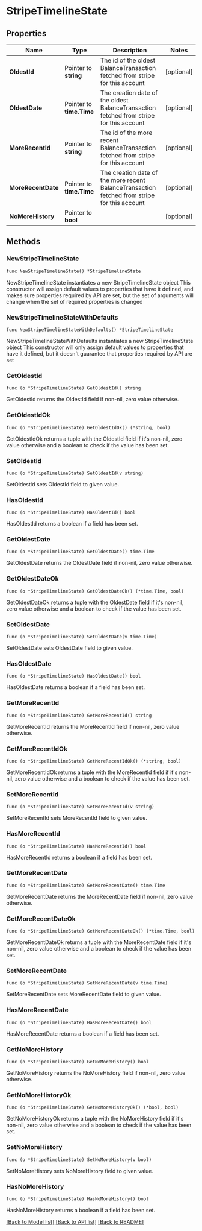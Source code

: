 # StripeTimelineState

## Properties

Name | Type | Description | Notes
------------ | ------------- | ------------- | -------------
**OldestId** | Pointer to **string** | The id of the oldest BalanceTransaction fetched from stripe for this account | [optional] 
**OldestDate** | Pointer to **time.Time** | The creation date of the oldest BalanceTransaction fetched from stripe for this account | [optional] 
**MoreRecentId** | Pointer to **string** | The id of the more recent BalanceTransaction fetched from stripe for this account | [optional] 
**MoreRecentDate** | Pointer to **time.Time** | The creation date of the more recent BalanceTransaction fetched from stripe for this account | [optional] 
**NoMoreHistory** | Pointer to **bool** |  | [optional] 

## Methods

### NewStripeTimelineState

`func NewStripeTimelineState() *StripeTimelineState`

NewStripeTimelineState instantiates a new StripeTimelineState object
This constructor will assign default values to properties that have it defined,
and makes sure properties required by API are set, but the set of arguments
will change when the set of required properties is changed

### NewStripeTimelineStateWithDefaults

`func NewStripeTimelineStateWithDefaults() *StripeTimelineState`

NewStripeTimelineStateWithDefaults instantiates a new StripeTimelineState object
This constructor will only assign default values to properties that have it defined,
but it doesn't guarantee that properties required by API are set

### GetOldestId

`func (o *StripeTimelineState) GetOldestId() string`

GetOldestId returns the OldestId field if non-nil, zero value otherwise.

### GetOldestIdOk

`func (o *StripeTimelineState) GetOldestIdOk() (*string, bool)`

GetOldestIdOk returns a tuple with the OldestId field if it's non-nil, zero value otherwise
and a boolean to check if the value has been set.

### SetOldestId

`func (o *StripeTimelineState) SetOldestId(v string)`

SetOldestId sets OldestId field to given value.

### HasOldestId

`func (o *StripeTimelineState) HasOldestId() bool`

HasOldestId returns a boolean if a field has been set.

### GetOldestDate

`func (o *StripeTimelineState) GetOldestDate() time.Time`

GetOldestDate returns the OldestDate field if non-nil, zero value otherwise.

### GetOldestDateOk

`func (o *StripeTimelineState) GetOldestDateOk() (*time.Time, bool)`

GetOldestDateOk returns a tuple with the OldestDate field if it's non-nil, zero value otherwise
and a boolean to check if the value has been set.

### SetOldestDate

`func (o *StripeTimelineState) SetOldestDate(v time.Time)`

SetOldestDate sets OldestDate field to given value.

### HasOldestDate

`func (o *StripeTimelineState) HasOldestDate() bool`

HasOldestDate returns a boolean if a field has been set.

### GetMoreRecentId

`func (o *StripeTimelineState) GetMoreRecentId() string`

GetMoreRecentId returns the MoreRecentId field if non-nil, zero value otherwise.

### GetMoreRecentIdOk

`func (o *StripeTimelineState) GetMoreRecentIdOk() (*string, bool)`

GetMoreRecentIdOk returns a tuple with the MoreRecentId field if it's non-nil, zero value otherwise
and a boolean to check if the value has been set.

### SetMoreRecentId

`func (o *StripeTimelineState) SetMoreRecentId(v string)`

SetMoreRecentId sets MoreRecentId field to given value.

### HasMoreRecentId

`func (o *StripeTimelineState) HasMoreRecentId() bool`

HasMoreRecentId returns a boolean if a field has been set.

### GetMoreRecentDate

`func (o *StripeTimelineState) GetMoreRecentDate() time.Time`

GetMoreRecentDate returns the MoreRecentDate field if non-nil, zero value otherwise.

### GetMoreRecentDateOk

`func (o *StripeTimelineState) GetMoreRecentDateOk() (*time.Time, bool)`

GetMoreRecentDateOk returns a tuple with the MoreRecentDate field if it's non-nil, zero value otherwise
and a boolean to check if the value has been set.

### SetMoreRecentDate

`func (o *StripeTimelineState) SetMoreRecentDate(v time.Time)`

SetMoreRecentDate sets MoreRecentDate field to given value.

### HasMoreRecentDate

`func (o *StripeTimelineState) HasMoreRecentDate() bool`

HasMoreRecentDate returns a boolean if a field has been set.

### GetNoMoreHistory

`func (o *StripeTimelineState) GetNoMoreHistory() bool`

GetNoMoreHistory returns the NoMoreHistory field if non-nil, zero value otherwise.

### GetNoMoreHistoryOk

`func (o *StripeTimelineState) GetNoMoreHistoryOk() (*bool, bool)`

GetNoMoreHistoryOk returns a tuple with the NoMoreHistory field if it's non-nil, zero value otherwise
and a boolean to check if the value has been set.

### SetNoMoreHistory

`func (o *StripeTimelineState) SetNoMoreHistory(v bool)`

SetNoMoreHistory sets NoMoreHistory field to given value.

### HasNoMoreHistory

`func (o *StripeTimelineState) HasNoMoreHistory() bool`

HasNoMoreHistory returns a boolean if a field has been set.


[[Back to Model list]](../README.md#documentation-for-models) [[Back to API list]](../README.md#documentation-for-api-endpoints) [[Back to README]](../README.md)


